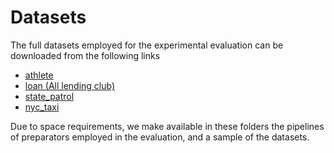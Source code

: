 # Datasets
The full datasets employed for the experimental evaluation can be downloaded from the following links

* [athlete](https://www.kaggle.com/datasets/heesoo37/120-years-of-olympic-history-athletes-and-results)
* [loan (All lending club)](https://www.kaggle.com/datasets/wordsforthewise/lending-club)
* [state_patrol](https://stacks.stanford.edu/file/druid:yg821jf8611/yg821jf8611_tx_statewide_2020_04_01.rds)
* [nyc_taxi](https://data.cityofnewyork.us/view/ba8s-jw6u)

Due to space requirements, we make available in these folders the pipelines of preparators employed in the evaluation, and a sample of the datasets.
